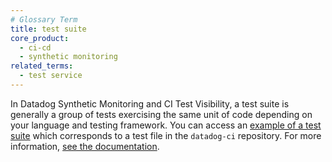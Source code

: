 ```yaml
---
# Glossary Term
title: test suite
core_product:
  - ci-cd
  - synthetic monitoring
related_terms:
  - test service
---
```

In Datadog Synthetic Monitoring and CI Test Visibility, a test suite is generally a group of tests exercising the same unit of code depending on your language and testing framework. You can access an <a href="https://github.com/DataDog/datadog-ci/blob/master/src/commands/junit/__tests__/upload.test.ts">example of a test suite</a> which corresponds to a test file in the `datadog-ci` repository. For more information, <a href="/tests/#supported-features">see the documentation</a>.